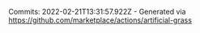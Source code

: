 Commits: 2022-02-21T13:31:57.922Z - Generated via https://github.com/marketplace/actions/artificial-grass
<br>
